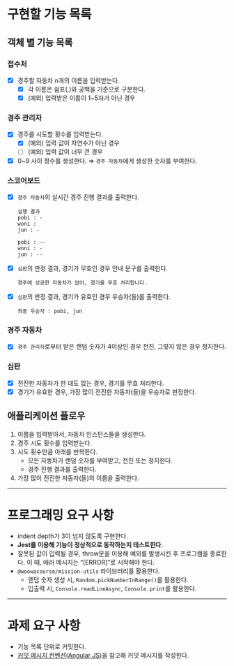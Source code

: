 # 구현할 기능 목록

## 객체 별 기능 목록

### 접수처

- [x]  경주할 자동차 n개의 이름을 입력받는다.
    - [x]  각 이름은 쉼표(,)와 공백을 기준으로 구분한다.
    - [x]  (예외) 입력받은 이름이 1~5자가 아닌 경우

### 경주 관리자

- [x]  경주를 시도할 횟수를 입력받는다.
    - [x]  (예외) 입력 값이 자연수가 아닌 경우
    - [ ]  (예외) 입력 값이 너무 큰 경우
- [x]  0~9 사이 정수를 생성한다. ⇒ `경주 자동차`에게 생성한 숫자를 부여한다.

### 스코어보드

- [x]  `경주 자동차`의 실시간 경주 진행 결과를 출력한다.
    
    ```
    실행 결과
    pobi : -
    woni :
    jun : -
    
    pobi : --
    woni : -
    jun : --
    ```
    
- [x]  `심판`의 판정 결과, 경기가 무효인 경우 안내 문구를 출력한다.
    
    ```
    경주에 성공한 자동차가 없어, 경기를 무효 처리합니다.
    ```

- [x]  `심판`의 판정 결과, 경기가 유효인 경우 우승자(들)를 출력한다.
    
    ```
    최종 우승자 : pobi, jun
    ```
    
### 경주 자동차

- [x]  `경주 관리자`로부터 받은 랜덤 숫자가 4이상인 경우 전진, 그렇지 않은 경우 정지한다.

### 심판

- [x]  전진한 자동차가 한 대도 없는 경우, 경기를 무효 처리한다.
- [x]  경기가 유효한 경우, 가장 많이 전진한 자동차(들)을 우승자로 판정한다.

## 애플리케이션 플로우

1. 이름을 입력받아서, 자동차 인스턴스들을 생성한다.
2. 경주 시도 횟수를 입력받는다.
3. 시도 횟수만큼 아래를 반복한다.
    - 모든 자동차가 랜덤 숫자를 부여받고, 전진 또는 정지한다.
    - 경주 진행 결과를 출력한다.
4. 가장 많이 전진한 자동차(들)의 이름을 출력한다.

---

# 프로그래밍 요구 사항

- indent depth가 3이 넘지 않도록 구현한다.
- **Jest를 이용해 기능이 정상적으로 동작하는지 테스트한다.**
- 잘못된 값이 입력될 경우, throw문을 이용해 예외를 발생시킨 후 프로그램을 종료한다. 이 때, 에러 메시지는 “[ERROR]”로 시작해야 한다.
- `@woowacourse/mission-utils` 라이브러리를 활용한다.
    - 랜덤 숫자 생성 시, `Random.pickNumberInRange()`를 활용한다.
    - 입출력 시, `Console.readLineAsync`, `Console.print`를 활용한다.

---

# 과제 요구 사항

- 기능 목록 단위로 커밋한다.
- [커밋 메시지 컨벤션(Angular JS)](https://gist.github.com/stephenparish/9941e89d80e2bc58a153)을 참고해 커밋 메시지를 작성한다.